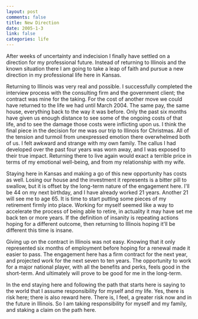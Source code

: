 ```yaml
--- 
layout: post
comments: false
title: New Direction
date: 2005-1-3
link: false
categories: life
---
```

After weeks of uncertainty and indecision I finally have settled on a direction for my professional future. Instead of returning to Illinois and the known situation there I am going to take a leap of faith and pursue a new direction in my professional life here in Kansas.

Returning to Illinois was very real and possible. I successfully completed the interview process with the consulting firm and the government client; the contract was mine for the taking. For the cost of another move we could have returned to the life we had until March 2004. The same pay, the same house, everything back to the way it was before. Only the past six months have given us enough distance to see some of the ongoing costs of that life, and to see the damage those costs were inflicting upon us. I think the final piece in the decision for me was our trip to Illinois for Christmas. All of the tension and turmoil from unexpressed emotion there overwhelmed both of us. I felt awkward and strange with my own family. The callus I had developed over the past four years was worn away, and I was exposed to their true impact. Returning there to live again would exact a terrible price in terms of my emotional well-being, and from my relationship with my wife.

Staying here in Kansas and making a go of this new opportunity has costs as well. Losing our house and the investment it represents is a bitter pill to swallow, but it is offset by the long-term nature of the engagement here. I'll be 44 on my next birthday, and I have already worked 21 years. Another 21 will see me to age 65. It is time to start putting some pieces of my retirement firmly into place. Working for myself seemed like a way to accelerate the process of being able to retire, in actuality it may have set me back ten or more years. If the definition of insanity is repeating actions hoping for a different outcome, then returning to Illinois hoping it'll be different this time is insane.

Giving up on the contract in Illinois was not easy. Knowing that it only represented six months of employment before hoping for a renewal made it easier to pass. The engagement here has a firm contract for the next year, and projected work for the next seven to ten years. The opportunity to work for a major national player, with all the benefits and perks, feels good in the short-term. And ultimately will prove to be good for me in the long-term.

In the end staying here and following the path that starts here is saying to the world that I assume responsibility for myself and my life. Yes, there is risk here; there is also reward here. There is, I feel, a greater risk now and in the future in Illinois. So I am taking responsibility for myself and my family, and staking a claim on the path here.
